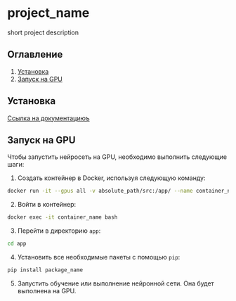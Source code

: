 # project_name

short project description

## Оглавление
1) [Установка](README.md#установка)
2) [Запуск на GPU](README.md#запуск-на-gpu)

## Установка
[Ссылка на документациюъ](./docs/ru/index.md#установка)



## Запуск на GPU

Чтобы запустить нейросеть на GPU, необходимо выполнить следующие шаги:

1) Создать контейнер в Docker, используя следующую команду:
```bash
docker run -it --gpus all -v absolute_path/src:/app/ --name container_name tensorflow/tensorflow:latest-gpu
```

2) Войти в контейнер:
```bash
docker exec -it container_name bash
```

3) Перейти в директорию `app`:
```bash
cd app
```

4) Установить все необходимые пакеты с помощью `pip`:
```bash
pip install package_name
```

5) Запустить обучение или выполнение нейронной сети. Она будет выполнена на GPU.
